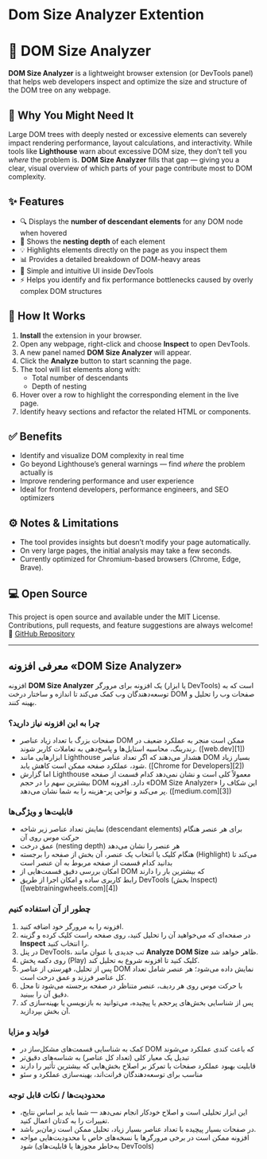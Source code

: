 # Dom Size Analyzer Extention

# 🧩 DOM Size Analyzer
**DOM Size Analyzer** is a lightweight browser extension (or DevTools panel) that helps web developers inspect and optimize the size and structure of the DOM tree on any webpage.

## 🚀 Why You Might Need It
Large DOM trees with deeply nested or excessive elements can severely impact rendering performance, layout calculations, and interactivity.
While tools like **Lighthouse** warn about excessive DOM size, they don’t tell you *where* the problem is.
**DOM Size Analyzer** fills that gap — giving you a clear, visual overview of which parts of your page contribute most to DOM complexity.

## ✨ Features
* 🔍 Displays the **number of descendant elements** for any DOM node when hovered
* 🌲 Shows the **nesting depth** of each element
* 💡 Highlights elements directly on the page as you inspect them
* 📊 Provides a detailed breakdown of DOM-heavy areas
* 🧠 Simple and intuitive UI inside DevTools
* ⚡ Helps you identify and fix performance bottlenecks caused by overly complex DOM structures

## 🧠 How It Works
1. **Install** the extension in your browser.
2. Open any webpage, right-click and choose **Inspect** to open DevTools.
3. A new panel named **DOM Size Analyzer** will appear.
4. Click the **Analyze** button to start scanning the page.
5. The tool will list elements along with:
   * Total number of descendants
   * Depth of nesting
6. Hover over a row to highlight the corresponding element in the live page.
7. Identify heavy sections and refactor the related HTML or components.

## ✅ Benefits
* Identify and visualize DOM complexity in real time
* Go beyond Lighthouse’s general warnings — find *where* the problem actually is
* Improve rendering performance and user experience
* Ideal for frontend developers, performance engineers, and SEO optimizers

## ⚙️ Notes & Limitations
* The tool provides insights but doesn’t modify your page automatically.
* On very large pages, the initial analysis may take a few seconds.
* Currently optimized for Chromium-based browsers (Chrome, Edge, Brave).

## 💻 Open Source
This project is open source and available under the MIT License.
Contributions, pull requests, and feature suggestions are always welcome!
🔗 [GitHub Repository](https://github.com/mehdibinam/dom-size-analyzer)

________________________
## معرفی افزونه «DOM Size Analyzer»
افزونه **DOM Size Analyzer** یک افزونه برای مرورگر (یا ابزار DevTools) است که به توسعه‌دهندگان وب کمک می‌کند تا اندازه و ساختار درخت DOM صفحات وب را تحلیل و بهینه کنند.

### چرا به این افزونه نیاز دارید؟
* صفحات بزرگ با تعداد زیاد عناصر DOM ممکن است منجر به عملکرد ضعیف در رندرینگ، محاسبه استایل‌ها و پاسخ‌دهی به تعاملات کاربر شوند. ([web.dev][1])
* ابزارهایی مانند Lighthouse هشدار می‌دهند که اگر تعداد عناصر DOM بسیار زیاد شود، عملکرد صفحه ممکن است کاهش یابد. ([Chrome for Developers][2])
* اما گزارش Lighthouse معمولاً کلی است و نشان نمی‌دهد کدام قسمت از صفحه بیشترین سهم را در حجم DOM دارد. افزونه «DOM Size Analyzer» این شکاف را پر می‌کند و نواحی پر-هزینه را به شما نشان می‌دهد. ([medium.com][3])

### قابلیت‌ها و ویژگی‌ها
* نمایش تعداد عناصر زیر شاخه (descendant elements) برای هر عنصر هنگام حرکت موس روی آن
* عمق درخت (nesting depth) هر عنصر را نشان می‌دهد
* هنگام کلیک یا انتخاب یک عنصر، آن بخش از صفحه را برجسته (Highlight) می‌کند تا بدانید کدام قسمت از صفحه مربوط به آن عنصر است
* امکان بررسی دقیق قسمت‌هایی از DOM که بیشترین بار را دارند
* رابط کاربری ساده و امکان اجرا از طریق DevTools (بخش Inspect) ([webtrainingwheels.com][4])

### چطور از آن استفاده کنیم
1. افزونه را به مرورگر خود اضافه کنید.
2. در صفحه‌ای که می‌خواهید آن را تحلیل کنید، روی صفحه راست کلیک کرده و گزینه **Inspect** را انتخاب کنید.
3. در پنل DevTools، تب جدیدی با عنوان مانند **Analyze DOM Size** ظاهر خواهد شد.
4. روی دکمه پخش (Play) کلیک کنید تا افزونه شروع به تحلیل کند.
5. پس از تحلیل، فهرستی از عناصر DOM نمایش داده می‌شود؛ هر عنصر شامل تعداد کل عناصر فرزند و عمق درخت است.
6. با حرکت موس روی هر ردیف، عنصر متناظر در صفحه برجسته می‌شود تا محل دقیق آن را ببینید.
7. پس از شناسایی بخش‌های پرحجم یا پیچیده، می‌توانید به بازنویسی یا بهینه‌سازی کد آن بخش بپردازید.

### فواید و مزایا
* کمک به شناسایی قسمت‌های مشکل‌ساز در DOM که باعث کندی عملکرد می‌شوند
* تبدیل یک معیار کلی (تعداد کل عناصر) به شناسه‌های دقیق‌تر
* قابلیت بهبود عملکرد صفحات با تمرکز بر اصلاح بخش‌هایی که بیشترین تأثیر را دارند
* مناسب برای توسعه‌دهندگان فرانت‌اند، بهینه‌سازی عملکرد و سئو

### محدودیت‌ها / نکات قابل توجه
* این ابزار تحلیلی است و اصلاح خودکار انجام نمی‌دهد — شما باید بر اساس نتایج، تغییرات را به کدتان اعمال کنید.
* در صفحات بسیار پیچیده با تعداد عناصر بسیار زیاد، تحلیل ممکن است زمان‌بر باشد.
* افزونه ممکن است در برخی مرورگرها یا نسخه‌های خاص با محدودیت‌هایی مواجه شود (به‌خاطر مجوزها یا قابلیت‌های DevTools)
